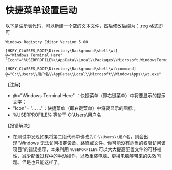# 快捷菜单设置启动

以下是注册表代码，可以新建一个空的文本文件，然后修改后缀为：.reg 格式即可

```regedit
Windows Registry Editor Version 5.00

[HKEY_CLASSES_ROOT\Directory\Background\shell\wt]
@="Windows Terminal Here"
"Icon"="%USERPROFILE%\\AppData\\Local\\Packages\\Microsoft.WindowsTerminal_8wekyb3d8bbwe\\LocalState\\images\\terminal.ico"

[HKEY_CLASSES_ROOT\Directory\Background\shell\wt\command]
@="C:\\Users\\用户名\\AppData\\Local\\Microsoft\\WindowsApps\\wt.exe"
```

【注解】

+ @="Windows Terminal Here" ：快捷菜单（即右键菜单）中将要显示的提示文字；
+ "Icon"= "... ..."：快捷菜单（即右键菜单）中将要显示的图标；
+ %USERPROFILE% 等价于 C:\\Users\\用户名

【报错解决】

+ 在测试中发现如果将第二段代码中也改为```C:\\Users\\用户名```，则会出现“Windows 无法访问指定设备、路径或文件。你可能没有适当的权限访问该项目”的错误提示，本来利用 ```%USEPORFILE%``` 可以大大提高配置文件的可移植性，减少配置过程中的手动操作，以及重装电脑、更换电脑等带来的失效问题。但是也只能这样了。